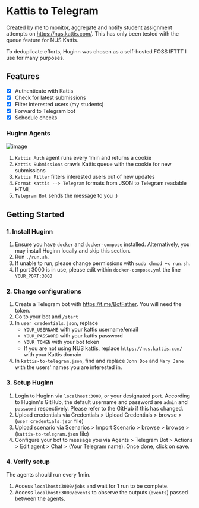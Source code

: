 # Kattis to Telegram
Created by me to monitor, aggregate and notify student assignment attempts on https://nus.kattis.com/. This has only been tested with the queue feature for NUS Kattis.

To deduplicate efforts, Huginn was chosen as a self-hosted FOSS IFTTT I use for many purposes. 

## Features
- [x] Authenticate with Kattis
- [x] Check for latest submissions
- [x] Filter interested users (my students)
- [x] Forward to Telegram bot
- [x] Schedule checks

### Huginn Agents
![image](https://user-images.githubusercontent.com/3593284/131877110-40d5fe3d-9867-4679-a80e-a50d52066cb5.png)
1. `Kattis Auth` agent runs every 1min and returns a cookie
1. `Kattis Submissions` crawls Kattis queue with the cookie for new submissions
1. `Kattis Filter` filters interested users out of new updates
1. `Format Kattis --> Telegram` formats from JSON to Telegram readable HTML
1. `Telegram Bot` sends the message to you :)

## Getting Started
### 1. Install Huginn
1. Ensure you have `docker` and `docker-compose` installed. Alternatively, you may install Huginn locally and skip this section.
1. Run `./run.sh`.
1. If unable to run, please change permissions with `sudo chmod +x run.sh`.
1. If port 3000 is in use, please edit within `docker-compose.yml` the line `YOUR_PORT:3000`

### 2. Change configurations
1. Create a Telegram bot with https://t.me/BotFather. You will need the token.
1. Go to your bot and `/start`
1. In `user_credentials.json`, replace
	- `YOUR_USERNAME` with your kattis username/email
	- `YOUR_PASSWORD` with your kattis password
	- `YOUR_TOKEN` with your bot token
	- If you are not using NUS kattis, replace `https://nus.kattis.com/` with your Kattis domain
1. In `kattis-to-telegram.json`, find and replace `John Doe` and `Mary Jane` with the users' names you are interested in.

### 3. Setup Huginn
1. Login to Huginn via `localhost:3000`, or your designated port.
	According to Huginn's GitHub, the default username and password are `admin` and `password` respectively. Please refer to the GitHub if this has changed.
1. Upload credentials via Credentials > Upload Credentials > browse > (`user_credentials.json` file)
1. Upload scenario via Scenarios > Import Scenario > browse > browse > (`kattis-to-telegram.json` file)
1. Configure your bot to message you via Agents > Telegram Bot > Actions > Edit agent > Chat > (Your Telegram name). Once done, click on save.

### 4. Verify setup
The agents should run every 1min.
1. Access `localhost:3000/jobs` and wait for 1 run to be complete.
1. Access `localhost:3000/events` to observe the outputs (`events`) passed between the agents.
